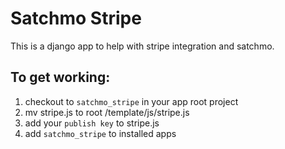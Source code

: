 # Satchmo Stripe
This is a django app to help with stripe integration and satchmo.

## To get working:
1) checkout to `satchmo_stripe` in your app root project
2) mv stripe.js to root /template/js/stripe.js
3) add your `publish key` to stripe.js
4) add `satchmo_stripe` to installed apps

